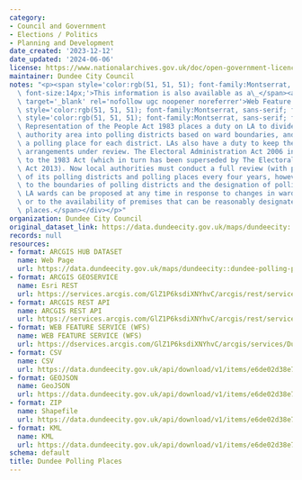 ```yaml
---
category:
- Council and Government
- Elections / Politics
- Planning and Development
date_created: '2023-12-12'
date_updated: '2024-06-06'
license: https://www.nationalarchives.gov.uk/doc/open-government-licence/version/3/
maintainer: Dundee City Council
notes: "<p><span style='color:rgb(51, 51, 51); font-family:Montserrat, sans-serif;\
  \ font-size:14px;'>This information is also available as a\_</span><a href='https://dservices.arcgis.com/GlZ1P6ksdiXNYhvC/arcgis/services/Dundee_Polling_Places_Proposed/WFSServer?service=wfs&amp;request=getcapabilities'\
  \ target='_blank' rel='nofollow ugc noopener noreferrer'>Web Feature Service (WFS</a><span\
  \ style='color:rgb(51, 51, 51); font-family:Montserrat, sans-serif; font-size:14px;'>)</span><div><span\
  \ style='color:rgb(51, 51, 51); font-family:Montserrat, sans-serif; font-size:14px;'>The\
  \ Representation of the People Act 1983 places a duty on LA to divide the local\
  \ authority area into polling districts based on ward boundaries, and to designate\
  \ a polling place for each district. LAs also have a duty to keep these polling\
  \ arrangements under review. The Electoral Administration Act 2006 introduced amendments\
  \ to the 1983 Act (which in turn has been superseded by The Electoral Administration\
  \ Act 2013). Now local authorities must conduct a full review (with public consultation)\
  \ of its polling districts and polling places every four years, however adjustments\
  \ to the boundaries of polling districts and the designation of polling places within\
  \ LA wards can be proposed at any time in response to changes in ward boundaries\
  \ or to the availability of premises that can be reasonably designated as polling\
  \ places.</span></div></p>"
organization: Dundee City Council
original_dataset_link: https://data.dundeecity.gov.uk/maps/dundeecity::dundee-polling-places
records: null
resources:
- format: ARCGIS HUB DATASET
  name: Web Page
  url: https://data.dundeecity.gov.uk/maps/dundeecity::dundee-polling-places
- format: ARCGIS GEOSERVICE
  name: Esri REST
  url: https://services.arcgis.com/GlZ1P6ksdiXNYhvC/arcgis/rest/services/Dundee_Polling_Places_2023_view/FeatureServer/0
- format: ARCGIS REST API
  name: ARCGIS REST API
  url: https://services.arcgis.com/GlZ1P6ksdiXNYhvC/arcgis/rest/services/Dundee_Polling_Places_2023_view/FeatureServer
- format: WEB FEATURE SERVICE (WFS)
  name: WEB FEATURE SERVICE (WFS)
  url: https://dservices.arcgis.com/GlZ1P6ksdiXNYhvC/arcgis/services/Dundee_Polling_Places_Proposed/WFSServer?service=WFS&request=GetCapabilities
- format: CSV
  name: CSV
  url: https://data.dundeecity.gov.uk/api/download/v1/items/e6de02d38e7d460fa7998e57e79c3efb/csv?layers=0
- format: GEOJSON
  name: GeoJSON
  url: https://data.dundeecity.gov.uk/api/download/v1/items/e6de02d38e7d460fa7998e57e79c3efb/geojson?layers=0
- format: ZIP
  name: Shapefile
  url: https://data.dundeecity.gov.uk/api/download/v1/items/e6de02d38e7d460fa7998e57e79c3efb/shapefile?layers=0
- format: KML
  name: KML
  url: https://data.dundeecity.gov.uk/api/download/v1/items/e6de02d38e7d460fa7998e57e79c3efb/kml?layers=0
schema: default
title: Dundee Polling Places
---
```

